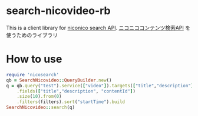 # search-nicovideo-rb

This is a client library for [niconico search API](http://search.nicovideo.jp/docs/api/snapshot.html).
[ニコニココンテンツ検索API](http://search.nicovideo.jp/docs/api/snapshot.html) を使うためのライブラリ 

# How to use

```ruby
require 'nicosearch'
qb = SearchNicovideo::QueryBuilder.new()
q = qb.query("test").service(["video"]).targets(["title","description"])
    .fields(["title","description", "contentId"])
    .size(10).from(0)
    .filters(filters).sort("startTime").build
SearchNicovideo::search(q)
```
